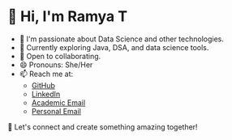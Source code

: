 # 👋 Hi, I'm Ramya T  

- 🌟 I'm passionate about Data Science and other technologies.  
- 🌱 Currently exploring Java, DSA, and data science tools.  
- 💞️ Open to collaborating.  
- 😄 Pronouns: She/Her  
- 📫 Reach me at:  
  - [GitHub](https://github.com/ramya-t1156)  
  - [LinkedIn](https://www.linkedin.com/in/ramya-t-90a925291)  
  - [Academic Email](mailto:ramya.t2023ai-ds@sece.ac.in)  
  - [Personal Email](mailto:ramyathangamuthu7783@gmail.com)  

🚀 Let's connect and create something amazing together!  
